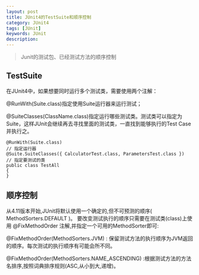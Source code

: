 ```yaml
---
layout: post
title: JUnit4的TestSuite和顺序控制
category: JUnit4
tags: [JUnit]
keywords: JUnit
description: 
---
```


> Junit的测试包、已经测试方法的顺序控制

## TestSuite

在JUnit4中，如果想要同时运行多个测试类，需要使用两个注解：

@RunWith(Suite.class)指定使用Suite运行器来运行测试；

@SuiteClasses(ClassName.class)指定运行哪些测试类。测试类可以指定为Suite，这样JUnit会继续再去寻找里面的测试类，一直找到能够执行的Test Case并执行之。

```
@RunWith(Suite.class)
// 指定运行器
@Suite.SuiteClasses({ CalculatorTest.class, ParametersTest.class })
// 指定要测试的类
public class TestAll
{
}
```

## 顺序控制

从4.11版本开始,JUnit将默认使用一个确定的,但不可预测的顺序( MethodSorters.DEFAULT )。
要改变测试执行的顺序只需要在测试类(class)上使用 @FixMethodOrder 注解,并指定一个可用的MethodSorter即可:

@FixMethodOrder(MethodSorters.JVM) : 保留测试方法的执行顺序为JVM返回的顺序。每次测试的执行顺序有可能会所不同。

@FixMethodOrder(MethodSorters.NAME_ASCENDING) :根据测试方法的方法名排序,按照词典排序规则(ASC,从小到大,递增)。